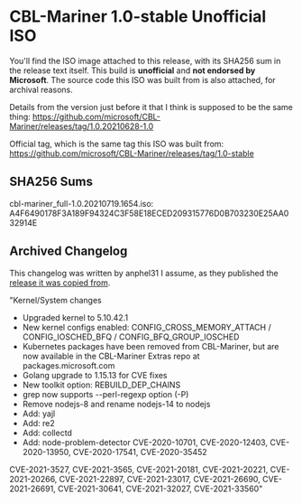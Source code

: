 # CBL-Mariner 1.0-stable Unofficial ISO

You'll find the ISO image attached to this release, with its SHA256 sum in the release text itself. This build is **unofficial** and **not endorsed by Microsoft**. The source code this ISO was built from is also attached, for archival reasons.

Details from the version just before it that I think is supposed to be the same thing: https://github.com/microsoft/CBL-Mariner/releases/tag/1.0.20210628-1.0

Official tag, which is the same tag this ISO was built from: https://github.com/microsoft/CBL-Mariner/releases/tag/1.0-stable

## SHA256 Sums

cbl-mariner_full-1.0.20210719.1654.iso:<br>
A4F6490178F3A189F94324C3F58E18ECED209315776D0B703230E25AA032914E

## Archived Changelog

This changelog was written by anphel31 I assume, as they published the [release it was copied from](https://github.com/microsoft/CBL-Mariner/releases/tag/1.0.20210628-1.0).

"Kernel/System changes

- Upgraded kernel to 5.10.42.1
- New kernel configs enabled: CONFIG_CROSS_MEMORY_ATTACH / CONFIG_IOSCHED_BFQ / CONFIG_BFQ_GROUP_IOSCHED
- Kubernetes packages have been removed from CBL-Mariner, but are now available in the CBL-Mariner Extras repo at packages.microsoft.com
- Golang upgrade to 1.15.13 for CVE fixes
- New toolkit option: REBUILD_DEP_CHAINS
- grep now supports --perl-regexp option (-P)
- Remove nodejs-8 and rename nodejs-14 to nodejs
- Add: yajl
- Add: re2
- Add: collectd
- Add: node-problem-detector
CVE-2020-10701, CVE-2020-12403, CVE-2020-13950, CVE-2020-17541, CVE-2020-35452

CVE-2021-3527, CVE-2021-3565, CVE-2021-20181, CVE-2021-20221, CVE-2021-20266, CVE-2021-22897, CVE-2021-23017, CVE-2021-26690, CVE-2021-26691, CVE-2021-30641, CVE-2021-32027, CVE-2021-33560"
